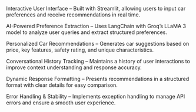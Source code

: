 Interactive User Interface – Built with Streamlit, allowing users to input car preferences and receive recommendations in real time.

AI-Powered Preference Extraction – Uses LangChain with Groq’s LLaMA 3 model to analyze user queries and extract structured preferences.

Personalized Car Recommendations – Generates car suggestions based on price, key features, safety rating, and unique characteristics.

Conversational History Tracking – Maintains a history of user interactions to improve context understanding and response accuracy.

Dynamic Response Formatting – Presents recommendations in a structured format with clear details for easy comparison.

Error Handling & Stability – Implements exception handling to manage API errors and ensure a smooth user experience. 








